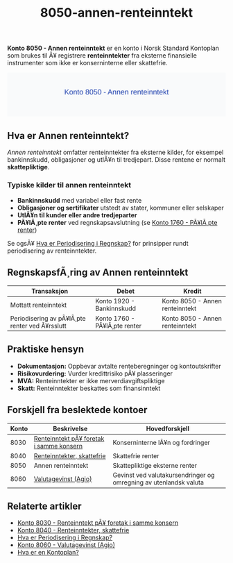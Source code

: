 ﻿---
title: "8050-annen-renteinntekt"
meta_title: "8050-annen-renteinntekt"
meta_description: '**Konto 8050 - Annen renteinntekt** er en konto i Norsk Standard Kontoplan som brukes til Ã¥ registrere **renteinntekter** fra eksterne finansielle instrumenter...'
slug: 8050-annen-renteinntekt
type: blog
layout: pages/single
---

**Konto 8050 - Annen renteinntekt** er en konto i Norsk Standard Kontoplan som brukes til Ã¥ registrere **renteinntekter** fra eksterne finansielle instrumenter som ikke er konserninterne eller skattefrie.

![Illustrasjon av konto 8050 Annen renteinntekt](8050-annen-renteinntekt-image.svg)

## Hva er Annen renteinntekt?

*Annen renteinntekt* omfatter renteinntekter fra eksterne kilder, for eksempel bankinnskudd, obligasjoner og utlÃ¥n til tredjepart. Disse rentene er normalt **skattepliktige**.

### Typiske kilder til annen renteinntekt
* **Bankinnskudd** med variabel eller fast rente
* **Obligasjoner og sertifikater** utstedt av stater, kommuner eller selskaper
* **UtlÃ¥n til kunder eller andre tredjeparter**
* **PÃ¥lÃ¸pte renter** ved regnskapsavslutning (se [Konto 1760 - PÃ¥lÃ¸pte renter](/blogs/kontoplan/1760-palopte-renter "Konto 1760 - PÃ¥lÃ¸pte renter: RegnskapsfÃ¸ring av pÃ¥lÃ¸pte renter"))

Se ogsÃ¥ [Hva er Periodisering i Regnskap?](/blogs/regnskap/hva-er-periodisering "Hva er Periodisering i Regnskap? Guide til periodisering av kostnader og inntekter") for prinsipper rundt periodisering av renteinntekter.

## RegnskapsfÃ¸ring av Annen renteinntekt

| Transaksjon                             | Debet                       | Kredit                           |
|-----------------------------------------|-----------------------------|----------------------------------|
| Mottatt renteinntekt                    | Konto 1920 - Bankinnskudd   | Konto 8050 - Annen renteinntekt  |
| Periodisering av pÃ¥lÃ¸pte renter ved Ã¥rsslutt | Konto 1760 - PÃ¥lÃ¸pte renter | Konto 8050 - Annen renteinntekt  |

## Praktiske hensyn

* **Dokumentasjon:** Oppbevar avtalte renteberegninger og kontoutskrifter
* **Risikovurdering:** Vurder kredittrisiko pÃ¥ plasseringer
* **MVA:** Renteinntekter er ikke merverdiavgiftspliktige
* **Skatt:** Renteinntekter beskattes som finansinntekt

## Forskjell fra beslektede kontoer

| Konto | Beskrivelse                                         | Hovedforskjell                |
|-------|-----------------------------------------------------|------------------------------|
| 8030  | [Renteinntekt pÃ¥ foretak i samme konsern](/blogs/kontoplan/8030-renteinntekt-pa-foretak-i-samme-konsern "Konto 8030 - Renteinntekt pÃ¥ foretak i samme konsern: RegnskapsfÃ¸ring av konserninterne renteinntekter") | Konserninterne lÃ¥n og fordringer |
| 8040  | [Renteinntekter, skattefrie](/blogs/kontoplan/8040-renteinntekter-skattefrie "Konto 8040 - Renteinntekter, skattefrie: RegnskapsfÃ¸ring av skattefrie renteinntekter")     | Skattefrie renter             |
| 8050  | Annen renteinntekt                                  | Skattepliktige eksterne renter |
| 8060  | [Valutagevinst (Agio)](/blogs/kontoplan/8060-valutagevinst-agio "Konto 8060 - Valutagevinst (Agio): Guide til valutagevinst i norsk regnskap") | Gevinst ved valutakursendringer og omregning av utenlandsk valuta |

## Relaterte artikler

* [Konto 8030 - Renteinntekt pÃ¥ foretak i samme konsern](/blogs/kontoplan/8030-renteinntekt-pa-foretak-i-samme-konsern "Konto 8030 - Renteinntekt pÃ¥ foretak i samme konsern: RegnskapsfÃ¸ring av konserninterne renteinntekter")
* [Konto 8040 - Renteinntekter, skattefrie](/blogs/kontoplan/8040-renteinntekter-skattefrie "Konto 8040 - Renteinntekter, skattefrie: RegnskapsfÃ¸ring av skattefrie renteinntekter")
* [Hva er Periodisering i Regnskap?](/blogs/regnskap/hva-er-periodisering "Hva er Periodisering i Regnskap? Guide til periodisering av kostnader og inntekter")
* [Konto 8060 - Valutagevinst (Agio)](/blogs/kontoplan/8060-valutagevinst-agio "Konto 8060 - Valutagevinst (Agio): Guide til valutagevinst i norsk regnskap")
* [Hva er en Kontoplan?](/blogs/regnskap/hva-er-kontoplan "Hva er en Kontoplan? Komplett Guide til Kontoplaner i Norsk Regnskap")
